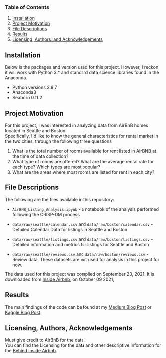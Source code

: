 
### Table of Contents

1. [Installation](#installation)
2. [Project Motivation](#motivation)
3. [File Descriptions](#files)
4. [Results](#results)
5. [Licensing, Authors, and Acknowledgements](#licensing)

## Installation <a name="installation"></a>

Below is the packages and version used for this project. However, I reckon it will work with Python 3.* and standard data science libraries found in the Anaconda. 
+ Python versions 3.9.7
+ Anaconda3
+ Seaborn 0.11.2

## Project Motivation<a name="motivation"></a>

For this project, I was interested in analyzing data from AirBnB homes located in Seattle and Boston.  
Specifically, I'd like to know the general characteristics for rental market in the two cities, through the following three questions

1. What is the total number of rooms available for rent listed in AirBNB at the time of data collection? 
2. What type of rooms are offered? What are the average rental rate for each type? Which types are most popular? 
3. What are the areas where most rooms are listed for rent in each city?


## File Descriptions <a name="files"></a>

The following are the files available in this repository:

* `AirBNB_Listing_Analysis.ipynb` - a notebook of the analysis performed following the CRISP-DM process

* `data/raw/seattle/calendar.csv` and `data/raw/boston/calendar.csv` - Detailed Calendar Data for listings in Seattle and Boston

* `data/raw/seattle/listings.csv` and `data/raw/boston/listings.csv` - Detailed information and metrics for listings for Seattle and Boston

* `data/raw/seattle/reviews.csv` and `data/raw/boston/reviews.csv` - Review data. These datasets are not used for analysis in this project for now. 

The data used for this project was complied on September 23, 2021. It is downloaded from [Inside Airbnb](http://insideairbnb.com/get-the-data.html), on October 09 2021,

## Results<a name="results"></a>

The main findings of the code can be found at my [Medium Blog Post](https://medium.com/@thuytrinht4/airbnb-listings-in-boston-and-seattle-8e4f7029bb63) or [Kaggle Blog Post](https://www.kaggle.com/thuytrinht4/airbnb-listings-analysis-seattle-vs-boston).

## Licensing, Authors, Acknowledgements<a name="licensing"></a>

Must give credit to AirBnB for the data.  
You can find the Licensing for the data and other descriptive information for the [Behind Inside Airbnb](http://insideairbnb.com/behind.html).  